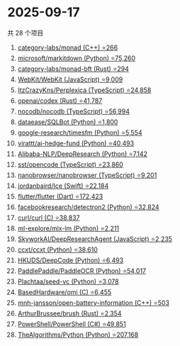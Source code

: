 # 2025-09-17

共 28 个项目

<!-- BEGIN GITHUB -->
<!-- 最后更新时间 2025-09-17 23:09:55 +0800 -->
1. [category-labs/monad (C++) ⭐266](https://github.com/category-labs/monad)
1. [microsoft/markitdown (Python) ⭐75,260](https://github.com/microsoft/markitdown)
1. [category-labs/monad-bft (Rust) ⭐294](https://github.com/category-labs/monad-bft)
1. [WebKit/WebKit (JavaScript) ⭐9,009](https://github.com/WebKit/WebKit)
1. [ItzCrazyKns/Perplexica (TypeScript) ⭐24,858](https://github.com/ItzCrazyKns/Perplexica)
1. [openai/codex (Rust) ⭐41,787](https://github.com/openai/codex)
1. [nocodb/nocodb (TypeScript) ⭐56,994](https://github.com/nocodb/nocodb)
1. [dataease/SQLBot (Python) ⭐1,800](https://github.com/dataease/SQLBot)
1. [google-research/timesfm (Python) ⭐5,554](https://github.com/google-research/timesfm)
1. [virattt/ai-hedge-fund (Python) ⭐40,493](https://github.com/virattt/ai-hedge-fund)
1. [Alibaba-NLP/DeepResearch (Python) ⭐7,142](https://github.com/Alibaba-NLP/DeepResearch)
1. [sst/opencode (TypeScript) ⭐23,860](https://github.com/sst/opencode)
1. [nanobrowser/nanobrowser (TypeScript) ⭐9,201](https://github.com/nanobrowser/nanobrowser)
1. [jordanbaird/Ice (Swift) ⭐22,184](https://github.com/jordanbaird/Ice)
1. [flutter/flutter (Dart) ⭐172,423](https://github.com/flutter/flutter)
1. [facebookresearch/detectron2 (Python) ⭐32,824](https://github.com/facebookresearch/detectron2)
1. [curl/curl (C) ⭐38,837](https://github.com/curl/curl)
1. [ml-explore/mlx-lm (Python) ⭐2,211](https://github.com/ml-explore/mlx-lm)
1. [SkyworkAI/DeepResearchAgent (JavaScript) ⭐2,235](https://github.com/SkyworkAI/DeepResearchAgent)
1. [ccxt/ccxt (Python) ⭐38,610](https://github.com/ccxt/ccxt)
1. [HKUDS/DeepCode (Python) ⭐6,493](https://github.com/HKUDS/DeepCode)
1. [PaddlePaddle/PaddleOCR (Python) ⭐54,017](https://github.com/PaddlePaddle/PaddleOCR)
1. [Plachtaa/seed-vc (Python) ⭐3,078](https://github.com/Plachtaa/seed-vc)
1. [BasedHardware/omi (C) ⭐6,455](https://github.com/BasedHardware/omi)
1. [mnh-jansson/open-battery-information (C++) ⭐503](https://github.com/mnh-jansson/open-battery-information)
1. [ArthurBrussee/brush (Rust) ⭐2,354](https://github.com/ArthurBrussee/brush)
1. [PowerShell/PowerShell (C#) ⭐49,851](https://github.com/PowerShell/PowerShell)
1. [TheAlgorithms/Python (Python) ⭐207,168](https://github.com/TheAlgorithms/Python)
<!-- END GITHUB -->